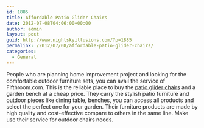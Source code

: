 ```yaml
---
id: 1885
title: Affordable Patio Glider Chairs
date: 2012-07-08T04:06:00+00:00
author: admin
layout: post
guid: http://www.nightskyillusions.com/?p=1885
permalink: /2012/07/08/affordable-patio-glider-chairs/
categories:
  - General
---
```

People who are planning home improvement project and looking for the comfortable outdoor furniture sets, you can avail the service of Fifthroom.com. This is the reliable place to buy the [patio glider chairs](http://www.fifthroom.com/porch-and-patio-gliders/) and a garden bench at a cheap price. They carry the stylish patio furniture and outdoor pieces like dining table, benches, you can access all products and select the perfect one for your garden. Their furniture products are made by high quality and cost-effective compare to others in the same line. Make use their service for outdoor chairs needs.